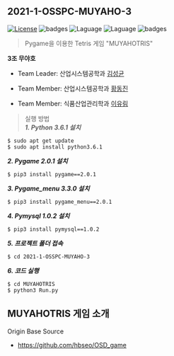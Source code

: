2021-1-OSSPC-MUYAHO-3
---

[![License](https://img.shields.io/badge/license-GPLv3-green.svg)](http://www.gnu.org/licenses/gpl-3.0.html)
![badges](https://img.shields.io/badge/OS-ubuntu-red)
![Laguage](https://img.shields.io/badge/python-3.6.1-blue.svg)
![Laguage](https://img.shields.io/badge/pygame-2.0.1-lightgreen.svg)
![badges](https://img.shields.io/badge/pygame_menu-3.3.0-black)    


>Pygame을 이용한 Tetris 게임 "MUYAHOTRIS"   

**3조 무야호**  
 
- Team Leader: 산업시스템공학과 [김성균](https://github.com/ggyull/2021-1-OSSPC-MUYAHO-3)

- Team Member: 산업시스템공학과 [황동진](https://github.com/Fluffy-Star/2021-1-OSSPC-MUYAHO-3)

- Team Member: 식품산업관리학과 [이유림](https://github.com/RimuZZ/2021-1-OSSPC-MUYAHO-3)

>실행 방법   
***1. Python 3.6.1 설치***

```
$ sudo apt get update
$ sudo apt install python3.6.1
```

***2. Pygame 2.0.1 설치***

```
$ pip3 install pygame==2.0.1
```

***3. Pygame_menu 3.3.0 설치***

```
$ pip3 install pygame_menu==2.0.1
```

***4. Pymysql 1.0.2 설치***
```
$ pip3 install pymysql==1.0.2
```

***5. 프로젝트 폴더 접속***
```
$ cd 2021-1-OSSPC-MUYAHO-3
```

***6. 코드 실행***
```
$ cd MUYAHOTRIS
$ python3 Run.py
```

## MUYAHOTRIS 게임 소개

Origin Base Source  
- https://github.com/hbseo/OSD_game
